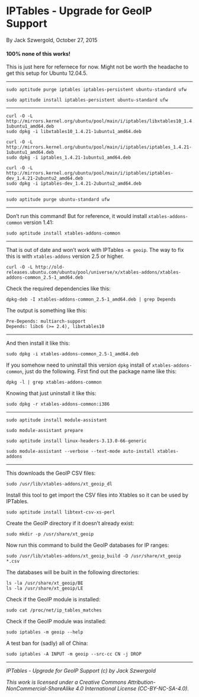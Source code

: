 # IPTables - Upgrade for GeoIP Support

By Jack Szwergold, October 27, 2015

#### 100% none of this works!

This is just here for refernece for now. Might not be worth the headache to get this setup for Ubuntu 12.04.5.

***

    sudo aptitude purge iptables iptables-persistent ubuntu-standard ufw

    sudo aptitude install iptables-persistent ubuntu-standard ufw

***

    curl -O -L http://mirrors.kernel.org/ubuntu/pool/main/i/iptables/libxtables10_1.4.21-1ubuntu1_amd64.deb
    sudo dpkg -i libxtables10_1.4.21-1ubuntu1_amd64.deb

    curl -O -L http://mirrors.kernel.org/ubuntu/pool/main/i/iptables/iptables_1.4.21-1ubuntu1_amd64.deb
    sudo dpkg -i iptables_1.4.21-1ubuntu1_amd64.deb

    curl -O -L http://mirrors.kernel.org/ubuntu/pool/main/i/iptables/iptables-dev_1.4.21-2ubuntu2_amd64.deb
    sudo dpkg -i iptables-dev_1.4.21-2ubuntu2_amd64.deb

***

    sudo aptitude purge ubuntu-standard ufw

***

Don’t run this command! But for reference, it would install `xtables-addons-common` version 1.41:

    sudo aptitude install xtables-addons-common

***

That is out of date and won’t work with IPTables `-m geoip`. The way to fix this is with `xtables-addons` version 2.5 or higher.

    curl -O -L http://old-releases.ubuntu.com/ubuntu/pool/universe/x/xtables-addons/xtables-addons-common_2.5-1_amd64.deb

Check the required dependencies like this:

    dpkg-deb -I xtables-addons-common_2.5-1_amd64.deb | grep Depends

The output is something like this:

    Pre-Depends: multiarch-support
    Depends: libc6 (>= 2.4), libxtables10

***

And then install it like this:

    sudo dpkg -i xtables-addons-common_2.5-1_amd64.deb

If you somehow need to uninstall this version `dpkg` install of `xtables-addons-common`, just do the following. First find out the package name like this:

    dpkg -l | grep xtables-addons-common

Knowing that just uninstall it like this:

    sudo dpkg -r xtables-addons-common:i386

***

    sudo aptitude install module-assistant

    sudo module-assistant prepare

    sudo aptitude install linux-headers-3.13.0-66-generic

    sudo module-assistant --verbose --text-mode auto-install xtables-addons

***

This downloads the GeoIP CSV files:

    sudo /usr/lib/xtables-addons/xt_geoip_dl

Install this tool to get import the CSV files into Xtables so it can be used by IPTables.

    sudo aptitude install libtext-csv-xs-perl

Create the GeoIP directory if it doesn’t already exist:

    sudo mkdir -p /usr/share/xt_geoip

Now run this command to build the GeoIP databases for IP ranges:

    sudo /usr/lib/xtables-addons/xt_geoip_build -D /usr/share/xt_geoip *.csv

The databases will be built in the following directories:

    ls -la /usr/share/xt_geoip/BE
    ls -la /usr/share/xt_geoip/LE

Check if the GeoIP module is installed:

    sudo cat /proc/net/ip_tables_matches

Check if the GeoIP module was installed:

    sudo iptables -m geoip --help

A test ban for (sadly) all of China:

    sudo iptables -A INPUT -m geoip --src-cc CN -j DROP

***

*IPTables - Upgrade for GeoIP Support (c) by Jack Szwergold*

*This work is licensed under a Creative Commons Attribution-NonCommercial-ShareAlike 4.0 International License (CC-BY-NC-SA-4.0).*

